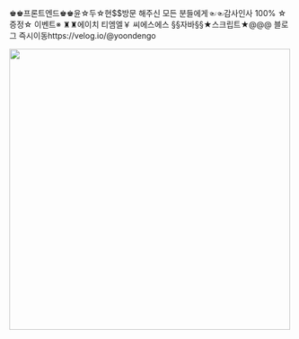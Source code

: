 ♚♚프론트엔드♚♚윤☆두☆현$$방문 해주신 모든 분들에게☜☜감사인사 100% ☆증정☆ 이벤트※ ♜♜에이치 티엠엘￥ 씨에스에스 §§자바§§★스크립트★@@@ 블로그 즉시이동https://velog.io/@yoondengo

<img src="https://i.pinimg.com/originals/45/f9/5b/45f95bc808e40bafb40bb4145ac01c14.jpg" width="500px"/>
